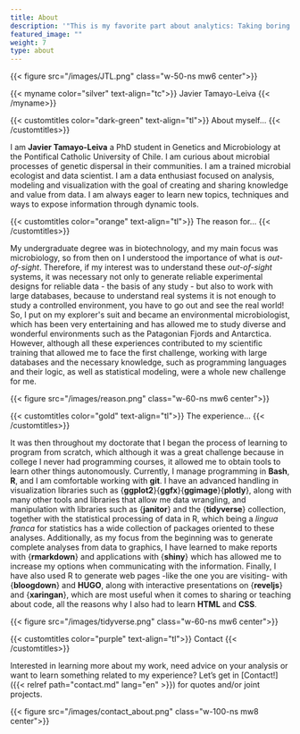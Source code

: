 ```yaml
---
title: About
description: '"This is my favorite part about analytics: Taking boring flat data and bringing it to life through visualization." -John Tukey'
featured_image: ""
weight: 7
type: about
---
```


{{< figure src="/images/JTL.png" class="w-50-ns mw6 center">}}

{{< myname color="silver" text-align="tc">}}
Javier Tamayo-Leiva
{{< /myname>}}

{{< customtitles color="dark-green" text-align="tl">}}
About myself...
{{< /customtitles>}}
   
I am **Javier Tamayo-Leiva** a PhD student in Genetics and Microbiology at the Pontifical Catholic University of Chile. I am curious about microbial processes of genetic dispersal in their communities. I am a trained microbial ecologist and data scientist. I am a data enthusiast focused on analysis, modeling and visualization with the goal of creating and sharing knowledge and value from data. I am always eager to learn new topics, techniques and ways to expose information through dynamic tools.
   
{{< customtitles color="orange" text-align="tl">}}
The reason for...
{{< /customtitles>}}
   
My undergraduate degree was in biotechnology, and my main focus was microbiology, so from then on I understood the importance of what is *out-of-sight*. Therefore, if my interest was to understand these *out-of-sight* systems, it was necessary not only to generate reliable experimental designs for reliable data - the basis of any study - but also to work with large databases, because to understand real systems it is not enough to study a controlled environment, you have to go out and see the real world! So, I put on my explorer's suit and became an environmental microbiologist, which has been very entertaining and has allowed me to study diverse and wonderful environments such as the Patagonian Fjords and Antarctica. However, although all these experiences contributed to my scientific training that allowed me to face the first challenge, working with large databases and the necessary knowledge, such as programming languages and their logic, as well as statistical modeling, were a whole new challenge for me.

{{< figure src="/images/reason.png" class="w-60-ns mw6 center">}}

{{< customtitles color="gold" text-align="tl">}}
The experience...
{{< /customtitles>}}

It was then throughout my doctorate that I began the process of learning to program from scratch, which although it was a great challenge because in college I never had programming courses, it allowed me to obtain tools to learn other things autonomously. Currently, I manage programming in **Bash**, **R**, and I am comfortable working with **git**. I have an advanced handling in visualization libraries such as {**ggplot2**}{**ggfx**}{**ggimage**}{**plotly**}, along with many other tools and libraries that allow me data wrangling, and manipulation with libraries such as {**janitor**} and the {**tidyverse**} collection, together with the statistical processing of data in R, which being a *lingua franca* for statistics has a wide collection of packages oriented to these analyses. Additionally, as my focus from the beginning was to generate complete analyses from data to graphics, I have learned to make reports with {**rmarkdown**} and applications with {**shiny**} which has allowed me to increase my options when communicating with the information. Finally, I have also used R to generate web pages -like the one you are visiting- with {**bloogdown**} and **HUGO**, along with interactive presentations on {**reveljs**} and {**xaringan**}, which are most useful when it comes to sharing or teaching about code, all the reasons why I also had to learn **HTML** and **CSS**.

{{< figure src="/images/tidyverse.png" class="w-60-ns mw6 center">}}

{{< customtitles color="purple" text-align="tl">}}
Contact
{{< /customtitles>}}

Interested in learning more about my work, need advice on your analysis or want to learn something related to my experience? Let’s get in [Contact!]({{< relref path="contact.md" lang="en" >}}) for quotes and/or joint projects.
   
{{< figure src="/images/contact_about.png" class="w-100-ns mw8 center">}}